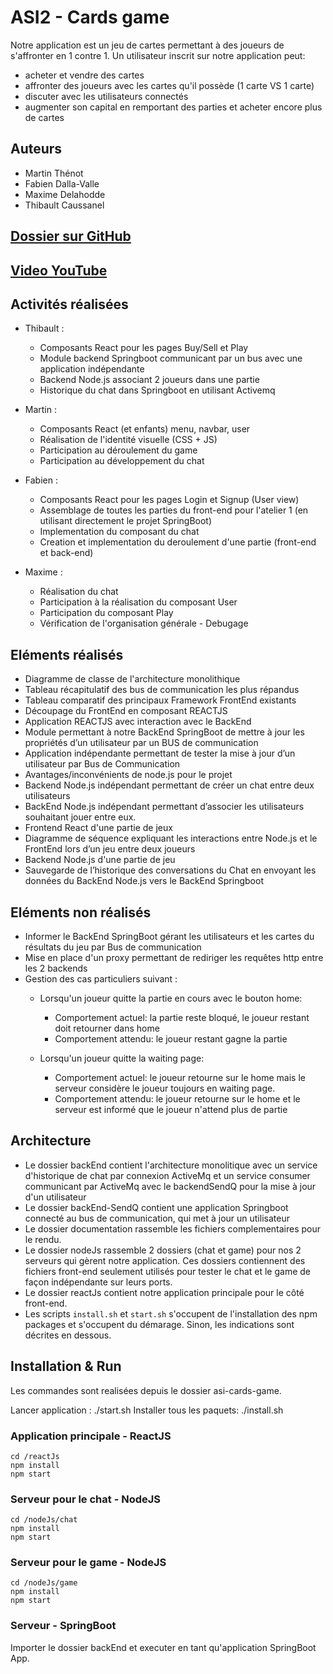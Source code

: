 # ASI2 - Cards game 

Notre application est un jeu de cartes permettant à des joueurs de s'affronter en 1 contre 1.
Un utilisateur inscrit sur notre application peut:
 - acheter et vendre des cartes
 - affronter des joueurs avec les cartes qu'il possède (1 carte VS 1 carte)
 - discuter avec les utilisateurs connectés
 - augmenter son capital en remportant des parties et acheter encore plus de cartes

## Auteurs
 - Martin Thénot 
 - Fabien Dalla-Valle
 - Maxime Delahodde
 - Thibault Caussanel 

## [Dossier sur GitHub](http://github.com/fabiendv/asi-cards-game) 

## [Video YouTube](http://youtube.com)
 
## Activités réalisées

 - Thibault :
	- Composants React pour les pages Buy/Sell et Play
	- Module backend Springboot communicant par un bus avec une application indépendante
	- Backend Node.js associant 2 joueurs dans une partie
	- Historique du chat dans Springboot en utilisant Activemq

 - Martin : 
	- Composants React (et enfants) menu, navbar, user
	- Réalisation de l'identité visuelle (CSS + JS)
	- Participation au déroulement du game
	- Participation au développement du chat

 - Fabien :
	- Composants React pour les pages Login et Signup (User view)
	- Assemblage de toutes les parties du front-end pour l'atelier 1 (en utilisant directement le projet SpringBoot)
	- Implementation du composant du chat
	- Creation et implementation du deroulement d'une partie (front-end et back-end)

 - Maxime :
	- Réalisation du chat
	- Participation à la réalisation du composant User
	- Participation du composant Play
	- Vérification de l'organisation générale - Debugage

## Eléments réalisés

 - Diagramme de classe de l'architecture monolithique
 - Tableau récapitulatif des bus de communication les plus répandus
 - Tableau comparatif des principaux Framework FrontEnd existants
 - Découpage du FrontEnd en composant REACTJS
 - Application REACTJS avec interaction avec le BackEnd
 - Module permettant à notre BackEnd SpringBoot de mettre à jour les propriétés d’un utilisateur par un BUS de communication
 - Application indépendante permettant de tester la mise à jour d’un utilisateur par Bus de Communication
 - Avantages/inconvénients de node.js pour le projet
 - Backend Node.js indépendant permettant de créer un chat entre deux utilisateurs
 - BackEnd Node.js indépendant permettant d’associer les utilisateurs souhaitant jouer entre eux.
 - Frontend React d'une partie de jeux
 - Diagramme de séquence expliquant les interactions entre Node.js et le FrontEnd lors d’un jeu entre deux joueurs
 - Backend Node.js d'une partie de jeu
 - Sauvegarde de l’historique des conversations du Chat en envoyant les données du BackEnd Node.js vers le BackEnd Springboot

## Eléments non réalisés

 - Informer le BackEnd SpringBoot gérant les utilisateurs et les cartes du résultats du jeu par Bus de communication
 - Mise en place d'un proxy permettant de rediriger les requêtes http entre les 2 backends
 - Gestion des cas particuliers suivant : 
	- Lorsqu'un joueur quitte la partie en cours avec le bouton home:
		* Comportement actuel: la partie reste bloqué, le joueur restant doit retourner dans home
		* Comportement attendu: le joueur restant gagne la partie 

	- Lorsqu'un joueur quitte la waiting page:
		* Comportement actuel: le joueur retourne sur le home mais le serveur considère le joueur toujours en waiting page.
		* Comportement attendu: le joueur retourne sur le home et le serveur est informé que le joueur n'attend plus de partie

## Architecture

 - Le dossier backEnd contient l'architecture monolitique avec un service d'historique de chat par connexion ActiveMq et un service consumer communicant par ActiveMq avec le backendSendQ pour la mise à jour d'un utilisateur
 - Le dossier backEnd-SendQ contient une application Springboot connecté au bus de communication, qui met à jour un utilisateur
 - Le dossier documentation rassemble les fichiers complementaires pour le rendu.
 - Le dossier nodeJs rassemble 2 dossiers (chat et game) pour nos 2 serveurs qui gèrent notre application. Ces dossiers contiennent des fichiers front-end seulement utilisés pour tester le chat et le game de façon indépendante sur leurs ports.
 - Le dossier reactJs contient notre application principale pour le côté front-end.
 - Les scripts `install.sh` et `start.sh` s'occupent de l'installation des npm packages et s'occupent du démarage. Sinon, les indications sont décrites en dessous.

## Installation & Run

 Les commandes sont realisées depuis le dossier asi-cards-game.

 Lancer application : ./start.sh
 Installer tous les paquets: ./install.sh

### Application principale - ReactJS

 ````
 cd /reactJs
 npm install
 npm start
 ````

### Serveur pour le chat - NodeJS

 ````
 cd /nodeJs/chat
 npm install
 npm start
 ````

### Serveur pour le game - NodeJS

 ````
 cd /nodeJs/game
 npm install
 npm start
 ````

### Serveur - SpringBoot

Importer le dossier backEnd et executer en tant qu'application SpringBoot App.
